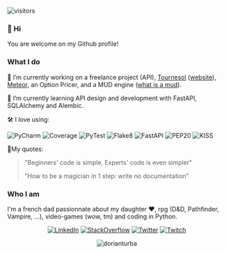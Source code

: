  
![visitors](https://visitor-badge.glitch.me/badge?page_id=Vikka&left_color=green&right_color=red)

### 👋 Hi

You are welcome on my Github profile!

### What I do

🔭 I’m currently working on 
a freelance project (API),
[Tournesol](https://github.com/tournesol-app/tournesol) ([website](https://tournesol.app/about)),
[Meteor](https://github.com/Vikka/Meteor), 
an Option Pricer, 
and a MUD engine ([what is a mud](https://en.wikipedia.org/wiki/MUD)).

🌱 I’m currently learning API design and development with FastAPI, SQLAlchemy and Alembic.

🛠️ I love using: 

<img alt="PyCharm" src="https://img.shields.io/badge/PyCharm-000000.svg?&style=flat-square&logo=PyCharm&logoColor=white" /> <img alt="Coverage" src="https://img.shields.io/badge/-Coverage-blue?&style=flat-square" /> <img alt="PyTest" src="https://img.shields.io/badge/-PyTest-blue?&style=flat-square" /> <img alt="Flake8" src="https://img.shields.io/badge/-Flake8-blue?&style=flat-square" /> <img alt="FastAPI" src="https://img.shields.io/badge/-FastAPI-blue?&style=flat-square" /> <img alt="PEP20" src="https://img.shields.io/badge/-PEP20-green?&style=flat-square" /> <img alt="KISS" src="https://img.shields.io/badge/-KISS-green?&style=flat-square" />

🎤My quotes:
> "Beginners' code is simple, Experts' code is even simpler"
> 
> "How to be a magician in 1 step: write no documentation"

### Who I am

I'm a french dad passionnate about my daughter ❤️, rpg (D&D, Pathfinder, Vampire, ...), video-games (wow, tm) and coding in Python.

<p align="center">
<a href="https://www.linkedin.com/in/dorian-turba/" target="_blank"><img alt="LinkedIn" src="https://img.shields.io/badge/linkedin-%230077B5.svg?&style=for-the-badge&logo=linkedin&logoColor=white" /></a>
<a href="https://stackoverflow.com/users/6251742/dorian-turba" target="_blank"><img alt="StackOverflow" src="https://img.shields.io/badge/-StackOverflow-orange?style=for-the-badge&logo=stack-overflow&logoColor=white" /></a>
<a href="https://img.shields.io/twitter/url?label=grenouille_py&style=social&url=https%3A%2F%2Ftwitter.com%2Fgrenouille_py" target="_blank"><img alt="Twitter" src="https://img.shields.io/badge/Twitter-1DA1F2?style=for-the-badge&logo=twitter&logoColor=white" /></a>
<a href="https://www.twitch.tv/le_pythonista_grenouille" target="_blank"><img alt="Twitch" src="https://img.shields.io/badge/Twitch-9146FF?style=for-the-badge&logo=twitch&logoColor=white" /></a>

<p align="center"> <img src="https://github-readme-stats.vercel.app/api?username=Vikka&count_private=true&show_icons=true&theme=noctis_minimus&hide_border=true" alt="dorianturba" />
